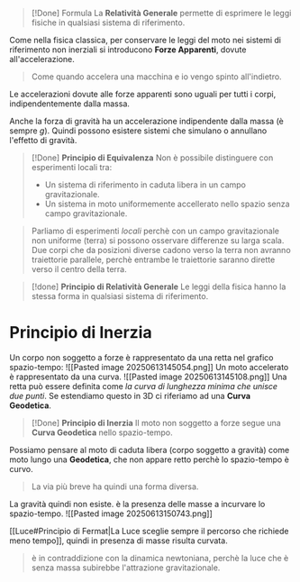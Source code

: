>[!Done] Formula
>La __Relatività Generale__ permette di esprimere le leggi fisiche in qualsiasi sistema di riferimento.


Come nella fisica classica, per conservare le leggi del moto nei sistemi di riferimento non inerziali si introducono __Forze Apparenti__, dovute all'accelerazione.
>Come quando accelera una macchina e io vengo spinto all'indietro.

Le accelerazioni dovute alle forze apparenti sono uguali per tutti i corpi, indipendentemente dalla massa.

Anche la forza di gravità ha un accelerazione indipendente dalla massa (è sempre $g$).
Quindi possono esistere sistemi che simulano o annullano l'effetto di gravità.

>[!Done] **Principio di Equivalenza**
>Non è possibile distinguere con esperimenti locali tra:
>- Un sistema di riferimento in caduta libera in un campo gravitazionale.
>- Un sistema in moto uniformemente accellerato nello spazio senza campo gravitazionale.

>Parliamo di esperimenti _locali_ perchè con un campo gravitazionale non uniforme (terra) si possono osservare differenze su larga scala.
>Due corpi che da posizioni diverse cadono verso la terra non avranno traiettorie parallele, perchè entrambe le traiettorie saranno dirette verso il centro della terra.

>[!done] __Principio di Relatività Generale__
>Le leggi della fisica hanno la stessa forma in qualsiasi sistema di riferimento.

# Principio di Inerzia
Un corpo non soggetto a forze è rappresentato da una retta nel grafico spazio-tempo:
![[Pasted image 20250613145054.png]]
Un moto accelerato è rappresentato da una curva.
![[Pasted image 20250613145108.png]]
Una retta può essere definita come _la curva di lunghezza minima che unisce due punti_.
Se estendiamo questo in 3D ci riferiamo ad una __Curva Geodetica__.
>[!Done] __Principio di Inerzia__
>Il moto non soggetto a forze segue una __Curva Geodetica__ nello spazio-tempo.

Possiamo pensare al moto di caduta libera (corpo soggetto a gravità) come moto lungo una __Geodetica__, che non appare retto perchè lo spazio-tempo è curvo.
>La via più breve ha quindi una forma diversa.

La gravità quindi non esiste. è la presenza delle masse a incurvare lo spazio-tempo.
![[Pasted image 20250613150743.png]]

[[Luce#Principio di Fermat|La Luce sceglie sempre il percorso che richiede meno tempo]], quindi in presenza di masse risulta curvata.
>è in contraddizione con la dinamica newtoniana, perchè la luce che è senza massa subirebbe l'attrazione gravitazionale.